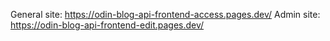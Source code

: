General site: https://odin-blog-api-frontend-access.pages.dev/
Admin site: https://odin-blog-api-frontend-edit.pages.dev/